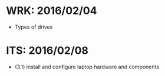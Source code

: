 # WRK: 2016/02/04
* Types of drives

# ITS: 2016/02/08
* (3.1) install and configure laptop hardware and components
